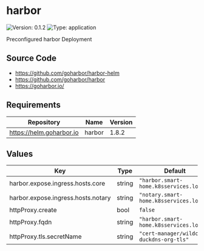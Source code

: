 # harbor

![Version: 0.1.2](https://img.shields.io/badge/Version-0.1.2-informational?style=flat-square) ![Type: application](https://img.shields.io/badge/Type-application-informational?style=flat-square)

Preconfigured harbor Deployment

## Source Code

* <https://github.com/goharbor/harbor-helm>
* <https://github.com/goharbor/harbor>
* <https://goharbor.io/>

## Requirements

| Repository | Name | Version |
|------------|------|---------|
| https://helm.goharbor.io | harbor | 1.8.2 |

## Values

| Key | Type | Default | Description |
|-----|------|---------|-------------|
| harbor.expose.ingress.hosts.core | string | `"harbor.smart-home.k8sservices.local"` |  |
| harbor.expose.ingress.hosts.notary | string | `"notary.smart-home.k8sservices.local"` |  |
| httpProxy.create | bool | `false` |  |
| httpProxy.fqdn | string | `"harbor.smart-home.k8sservices.local"` |  |
| httpProxy.tls.secretName | string | `"cert-manager/wildcard-duckdns-org-tls"` |  |

